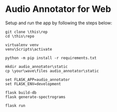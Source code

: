 # Audio Annotator for Web

Setup and run the app by following the steps below:

```
git clone \this\rep
cd \this\repo

virtualenv venv
venv\Scripts\activate

python -m pip install -r requirements.txt

mkdir audio_annotator\static
cp \your\wave\files audio_annotator\static

set FLASK_APP=audio_annotator
set FLASK_ENV=development

flask build-db
flask generate-spectrograms

flask run
```
